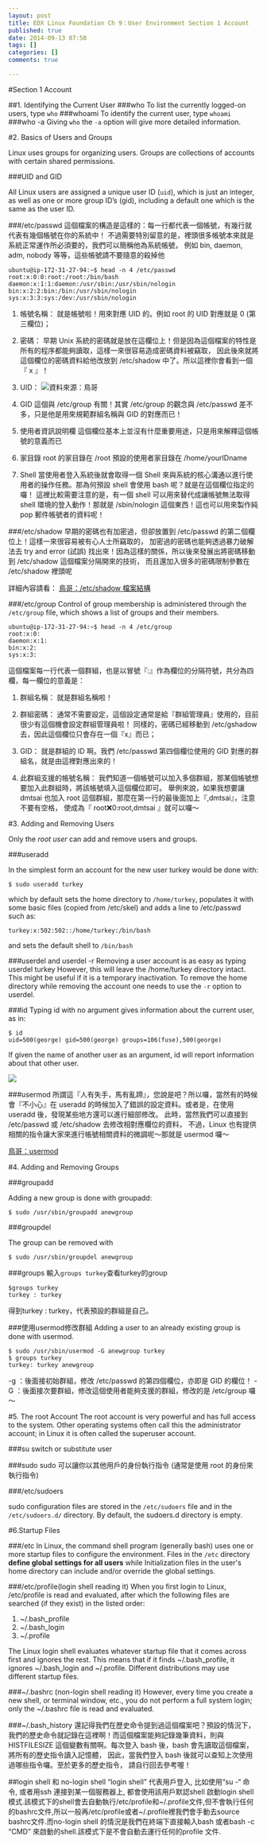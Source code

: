 ```yaml
---
layout: post
title: EDX Linux Foundation Ch 9：User Environment Section 1 Account
published: true
date: 2014-09-13 07:50
tags: []
categories: []
comments: true

---
```

#Section 1 Account

##1. Identifying the Current User
###who
To list the currently logged-on users, type ```who```
###whoami
To identify the current user, type ```whoami```
###who -a
Giving ```who``` the ```-a``` option will give more detailed information.

#2. Basics of Users and Groups

Linux uses groups for organizing users. Groups are collections of accounts with certain shared permissions. 

###UID and GID

All Linux users are assigned a unique user ID (```uid```), which is just an integer, as well as one or more group ID’s (gid), including a default one which is the same as the user ID.



###/etc/passwd
這個檔案的構造是這樣的：每一行都代表一個帳號，有幾行就代表有幾個帳號在你的系統中！ 不過需要特別留意的是，裡頭很多帳號本來就是系統正常運作所必須要的，我們可以簡稱他為系統帳號， 例如 bin, daemon, adm, nobody 等等，這些帳號請不要隨意的殺掉他
```
ubuntu@ip-172-31-27-94:~$ head -n 4 /etc/passwd
root:x:0:0:root:/root:/bin/bash
daemon:x:1:1:daemon:/usr/sbin:/usr/sbin/nologin
bin:x:2:2:bin:/bin:/usr/sbin/nologin
sys:x:3:3:sys:/dev:/usr/sbin/nologin
```
1. 帳號名稱：
就是帳號啦！用來對應 UID 的。例如 root 的 UID 對應就是 0 (第三欄位)；

2. 密碼：
早期 Unix 系統的密碼就是放在這欄位上！但是因為這個檔案的特性是所有的程序都能夠讀取，這樣一來很容易造成密碼資料被竊取， 因此後來就將這個欄位的密碼資料給他改放到 /etc/shadow 中了。所以這裡你會看到一個『 x 』！

3. UID：
![資料來源：鳥哥](https://lh5.googleusercontent.com/kZDKBDkeEs8mmyEsJNC78JD5tTmtdtmU72h3ZnjMt1c=w1743-h1090-no)

4. GID
這個與 /etc/group 有關！其實 /etc/group 的觀念與 /etc/passwd 差不多，只是他是用來規範群組名稱與 GID 的對應而已！
5. 使用者資訊說明欄
這個欄位基本上並沒有什麼重要用途，只是用來解釋這個帳號的意義而已
6. 家目錄
root 的家目錄在 /root 
預設的使用者家目錄在 /home/yourIDname
7. Shell
當使用者登入系統後就會取得一個 Shell 來與系統的核心溝通以進行使用者的操作任務。那為何預設 shell 會使用 bash 呢？就是在這個欄位指定的囉！ 這裡比較需要注意的是，有一個 shell 可以用來替代成讓帳號無法取得 shell 環境的登入動作！那就是 /sbin/nologin 這個東西！這也可以用來製作純 pop 郵件帳號者的資料呢！

###/etc/shadow
早期的密碼也有加密過，但卻放置到 /etc/passwd 的第二個欄位上！這樣一來很容易被有心人士所竊取的， 加密過的密碼也能夠透過暴力破解法去 try and error (試誤) 找出來！因為這樣的關係，所以後來發展出將密碼移動到 /etc/shadow 這個檔案分隔開來的技術， 而且還加入很多的密碼限制參數在 /etc/shadow 裡頭呢

詳細內容請看：
[鳥哥：/etc/shadow 檔案結構](http://linux.vbird.org/linux_basic/0410accountmanager.php#shadow_file)

###/etc/group 
Control of group membership is administered through the ```/etc/group``` file, which shows a list of groups and their members. 
```
ubuntu@ip-172-31-27-94:~$ head -n 4 /etc/group
root:x:0:
daemon:x:1:
bin:x:2:
sys:x:3:
```
這個檔案每一行代表一個群組，也是以冒號『:』作為欄位的分隔符號，共分為四欄，每一欄位的意義是：

1. 群組名稱：
就是群組名稱啦！

2. 群組密碼：
通常不需要設定，這個設定通常是給『群組管理員』使用的，目前很少有這個機會設定群組管理員啦！ 同樣的，密碼已經移動到 /etc/gshadow 去，因此這個欄位只會存在一個『x』而已；

3. GID：
就是群組的 ID 啊。我們 /etc/passwd 第四個欄位使用的 GID 對應的群組名，就是由這裡對應出來的！

4. 此群組支援的帳號名稱：
我們知道一個帳號可以加入多個群組，那某個帳號想要加入此群組時，將該帳號填入這個欄位即可。 舉例來說，如果我想要讓 dmtsai 也加入 root 這個群組，那麼在第一行的最後面加上『,dmtsai』，注意不要有空格， 使成為『 root:x:0:root,dmtsai 』就可以囉～



#3. Adding and Removing Users

Only the *root user* can add and remove users and groups.

###useradd 

In the simplest form an account for the new user turkey would be done with:
```
$ sudo useradd turkey
```
which by default sets the home directory to ```/home/turkey```, populates it with some basic files (copied from /etc/skel) and adds a line to /etc/passwd such as:
```
turkey:x:502:502::/home/turkey:/bin/bash
```
and sets the default shell to ```/bin/bash```

###userdel and userdel -r
Removing a user account is as easy as typing userdel turkey However, this will leave the /home/turkey directory intact. This might be useful if it is a temporary inactivation. To remove the home directory while removing the account one needs to use the ```-r``` option to userdel.

###id 
Typing id with no argument gives information about the current user, as in:
```
$ id
uid=500(george) gid=500(george) groups=106(fuse),500(george)
```
If given the name of another user as an argument, id will report information about that other user.

![](https://lh5.googleusercontent.com/-DlvXntyuZuo/VB5Yp-Bv8eI/AAAAAAAAC_M/na_IAEG8CLg/w1755-h153-no/Screen%2BShot%2B2014-09-21%2Bat%2B12.46.47.png)

###usermod
所謂這『人有失手，馬有亂蹄』，您說是吧？所以囉，當然有的時候會『不小心』在 useradd 的時候加入了錯誤的設定資料。或者是，在使用 useradd 後，發現某些地方還可以進行細部修改。 此時，當然我們可以直接到 /etc/passwd 或 /etc/shadow 去修改相對應欄位的資料， 不過，Linux 也有提供相關的指令讓大家來進行帳號相關資料的微調呢～那就是 usermod 囉～

[鳥哥：usermod](http://linux.vbird.org/linux_basic/0410accountmanager.php#usermod)

#4. Adding and Removing Groups 

###groupadd 

Adding a new group is done with groupadd:
```
$ sudo /usr/sbin/groupadd anewgroup
```
###groupdel

The group can be removed with
```
$ sudo /usr/sbin/groupdel anewgroup
```

###groups
輸入```groups turkey```查看turkey的group
```
$groups turkey
turkey : turkey
```
得到turkey : turkey，代表預設的群組是自己。

###使用usermod修改群組
Adding a user to an already existing group is done with usermod. 
```
$ sudo /usr/sbin/usermod -G anewgroup turkey
$ groups turkey
turkey: turkey anewgroup
```

-g  ：後面接初始群組，修改 /etc/passwd 的第四個欄位，亦即是 GID 的欄位！
-G  ：後面接次要群組，修改這個使用者能夠支援的群組，修改的是 /etc/group 囉～


#5. The root Account
The root account is very powerful and has full access to the system. Other operating systems often call this the administrator account; in Linux it is often called the superuser account. 

###su
switch or substitute user

###sudo
sudo 可以讓你以其他用戶的身份執行指令 (通常是使用 root 的身份來執行指令)

###/etc/sudoers

sudo configuration files are stored in the ```/etc/sudoers``` file and in the ```/etc/sudoers.d/``` directory. By default, the sudoers.d directory is empty.

#6.Startup Files

###/etc
In Linux, the command shell program (generally bash)  uses one or more startup files to configure the environment. Files in the ```/etc``` directory **define global settings for all users** while Initialization files in the user's home directory can include and/or override the global settings.

###/etc/profile(login shell reading it)
When you first login to Linux, /etc/profile is read and evaluated, after which the following files are searched (if they exist) in the listed order:

1. ~/.bash_profile
2. ~/.bash_login
3. ~/.profile 

The Linux login shell evaluates whatever startup file that it comes across first and ignores the rest. This means that if it finds ~/.bash_profile, it ignores ~/.bash_login and ~/.profile. Different distributions may use different startup files.

###~/.bashrc (non-login shell reading it)
However, every time you create a new shell, or terminal window, etc., you do not perform a full system login; only the ~/.bashrc file is read and evaluated. 


###~/.bash_history
還記得我們在歷史命令提到過這個檔案吧？預設的情況下， 我們的歷史命令就記錄在這裡啊！而這個檔案能夠記錄幾筆資料，則與 HISTFILESIZE 這個變數有關啊。每次登入 bash 後，bash 會先讀取這個檔案，將所有的歷史指令讀入記憶體， 因此，當我們登入 bash 後就可以查知上次使用過哪些指令囉。至於更多的歷史指令， 請自行回去參考喔！

##login shell 和 no-login shell
“login shell” 代表用戶登入, 比如使用“su -“ 命令, 或者用ssh 連接到某一個服務器上, 都會使用該用戶默認shell 啟動login shell 模式.該模式下的shell會去自動執行/etc/profile和~/.profile文件,但不會執行任何的bashrc文件,所以一般再/etc/profile或者~/.profile裡我們會手動去source bashrc文件.而no-login shell 的情況是我們在終端下直接輸入bash 或者bash -c “CMD” 來啟動的shell.該模式下是不會自動去運行任何的profile 文件.
